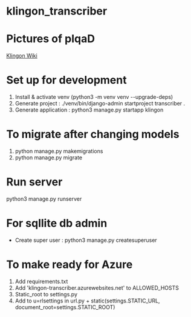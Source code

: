 # klingon_transcriber

# Pictures of pIqaD
[Klingon Wiki](http://klingon.wiki/En/PIqaD)

# Set up for development
1. Install & activate venv (python3 -m venv venv --upgrade-deps)
2. Generate project : ./venv/bin/django-admin startproject transcriber .  
3. Generate application : python3 manage.py startapp klingon

# To migrate after changing models
1. python manage.py makemigrations
2. python manage.py migrate

# Run server
python3 manage.py runserver  

# For sqllite db admin
- Create super user : python3 manage.py createsuperuser

# To make ready for Azure
1. Add requirements.txt
2. Add 'klingon-transcriber.azurewebsites.net' to ALLOWED_HOSTS
3. Static_root to settings.py
4. Add to u=rlsettings in url.py + static(settings.STATIC_URL, document_root=settings.STATIC_ROOT)

